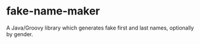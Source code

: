 fake-name-maker
===============

A Java/Groovy library which generates fake first and last names, optionally by gender.
